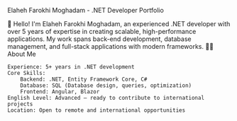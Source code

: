 Elaheh Farokhi Moghadam - .NET Developer Portfolio

👋 Hello! I'm Elaheh Farokhi Moghadam, an experienced .NET developer with over 5 years of expertise in creating scalable, high-performance applications. My work spans back-end development, database management, and full-stack applications with modern frameworks.
👩‍💻 About Me

    Experience: 5+ years in .NET development
    Core Skills:
        Backend: .NET, Entity Framework Core, C#
        Database: SQL (Database design, queries, optimization)
        Frontend: Angular, Blazor
    English Level: Advanced – ready to contribute to international projects
    Location: Open to remote and international opportunities
